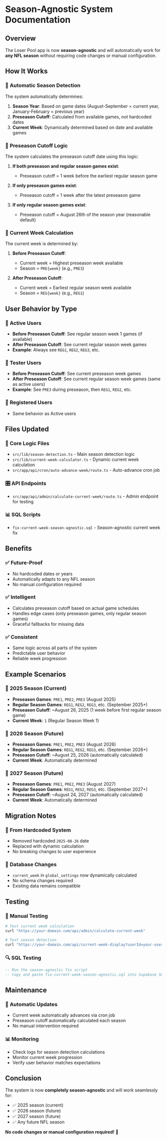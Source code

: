 # Season-Agnostic System Documentation

## Overview

The Loser Pool app is now **season-agnostic** and will automatically work for **any NFL season** without requiring code changes or manual configuration.

## How It Works

### 🎯 **Automatic Season Detection**

The system automatically determines:

1. **Season Year**: Based on game dates (August-September = current year, January-February = previous year)
2. **Preseason Cutoff**: Calculated from available games, not hardcoded dates
3. **Current Week**: Dynamically determined based on date and available games

### 📅 **Preseason Cutoff Logic**

The system calculates the preseason cutoff date using this logic:

1. **If both preseason and regular season games exist**:
   - Preseason cutoff = 1 week before the earliest regular season game
   
2. **If only preseason games exist**:
   - Preseason cutoff = 1 week after the latest preseason game
   
3. **If only regular season games exist**:
   - Preseason cutoff = August 26th of the season year (reasonable default)

### 🏈 **Current Week Calculation**

The current week is determined by:

1. **Before Preseason Cutoff**:
   - Current week = Highest preseason week available
   - Season = `PRE{week}` (e.g., `PRE3`)

2. **After Preseason Cutoff**:
   - Current week = Earliest regular season week available
   - Season = `REG{week}` (e.g., `REG1`)

## User Behavior by Type

### 👥 **Active Users**
- **Before Preseason Cutoff**: See regular season week 1 games (if available)
- **After Preseason Cutoff**: See current regular season week games
- **Example**: Always see `REG1`, `REG2`, `REG3`, etc.

### 🧪 **Tester Users**
- **Before Preseason Cutoff**: See current preseason week games
- **After Preseason Cutoff**: See current regular season week games (same as active users)
- **Example**: See `PRE3` during preseason, then `REG1`, `REG2`, etc.

### 🚫 **Registered Users**
- Same behavior as Active users

## Files Updated

### 🔧 **Core Logic Files**
- `src/lib/season-detection.ts` - Main season detection logic
- `src/lib/current-week-calculator.ts` - Dynamic current week calculation
- `src/app/api/cron/auto-advance-week/route.ts` - Auto-advance cron job

### 🎛️ **API Endpoints**
- `src/app/api/admin/calculate-current-week/route.ts` - Admin endpoint for testing

### 📊 **SQL Scripts**
- `fix-current-week-season-agnostic.sql` - Season-agnostic current week fix

## Benefits

### ✅ **Future-Proof**
- No hardcoded dates or years
- Automatically adapts to any NFL season
- No manual configuration required

### ✅ **Intelligent**
- Calculates preseason cutoff based on actual game schedules
- Handles edge cases (only preseason games, only regular season games)
- Graceful fallbacks for missing data

### ✅ **Consistent**
- Same logic across all parts of the system
- Predictable user behavior
- Reliable week progression

## Example Scenarios

### 🏈 **2025 Season (Current)**
- **Preseason Games**: `PRE1`, `PRE2`, `PRE3` (August 2025)
- **Regular Season Games**: `REG1`, `REG2`, `REG3`, etc. (September 2025+)
- **Preseason Cutoff**: ~August 26, 2025 (1 week before first regular season game)
- **Current Week**: `1` (Regular Season Week 1)

### 🏈 **2026 Season (Future)**
- **Preseason Games**: `PRE1`, `PRE2`, `PRE3` (August 2026)
- **Regular Season Games**: `REG1`, `REG2`, `REG3`, etc. (September 2026+)
- **Preseason Cutoff**: ~August 25, 2026 (automatically calculated)
- **Current Week**: Automatically determined

### 🏈 **2027 Season (Future)**
- **Preseason Games**: `PRE1`, `PRE2`, `PRE3` (August 2027)
- **Regular Season Games**: `REG1`, `REG2`, `REG3`, etc. (September 2027+)
- **Preseason Cutoff**: ~August 24, 2027 (automatically calculated)
- **Current Week**: Automatically determined

## Migration Notes

### 🔄 **From Hardcoded System**
- Removed hardcoded `2025-08-26` date
- Replaced with dynamic calculation
- No breaking changes to user experience

### 🧹 **Database Changes**
- `current_week` in `global_settings` now dynamically calculated
- No schema changes required
- Existing data remains compatible

## Testing

### 🧪 **Manual Testing**
```bash
# Test current week calculation
curl "https://your-domain.com/api/admin/calculate-current-week"

# Test season detection
curl "https://your-domain.com/api/current-week-display?userId=your-user-id"
```

### 🔍 **SQL Testing**
```sql
-- Run the season-agnostic fix script
-- Copy and paste fix-current-week-season-agnostic.sql into Supabase SQL editor
```

## Maintenance

### 🔄 **Automatic Updates**
- Current week automatically advances via cron job
- Preseason cutoff automatically calculated each season
- No manual intervention required

### 📊 **Monitoring**
- Check logs for season detection calculations
- Monitor current week progression
- Verify user behavior matches expectations

## Conclusion

The system is now **completely season-agnostic** and will work seamlessly for:
- ✅ 2025 season (current)
- ✅ 2026 season (future)
- ✅ 2027 season (future)
- ✅ Any future NFL season

**No code changes or manual configuration required!** 🚀
